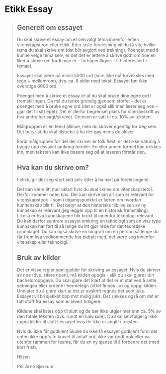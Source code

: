 Etikk Essay
===========

> ## Generelt om essayet
>
> Du skal skrive et essay om et selvvalgt tema innenfor enten vitenskapsteori eller etikk. Etter siste forelesning vil du få vite hvilke tema du skal skrive om (det blir avgjort ved trekning). Poenget med å kunne velge tema selv, er det det er lettere å skrive godt om noe en liker å skrive om fordi man er – forhåpentligvis – litt interessert i temaet.
> 
> Essayet skal være på minst 5000 ord (som ikke må forveksles med tegn + mellomrom), dvs. ca. 8 sider med tekst. Essayet bør ikke overstige 6000 ord.
> 
> Poenget med å skrive et essay er at du skal bruke dine egne ord i fremstillingen. Da må du tenke grundig gjennom stoffet - det er poenget med å bruke egne ord (det er også slik man lærer seg noe – gjør det til sitt eget). Det er derfor begrenset plass for siter/avskrift av hva andre har sagt/skrevet. Grensen er satt til ca. 10% av teksten.
> 
> Målgruppen er en tenkt allmue, men du skriver egentlig for deg selv. Det betyr at du skal tilstrebe å ha det gøy mens du skiver.
> 
> Fordi målgruppen for det der skriver er folk flest, er det ikke naturlig å bygge opp essayet omkring formler. En eller annen formel kan trekkes inn, men teksten kan ikke basere seg på at leseren forstår den.
> 
> ## Hva kan du skrive om?
>
> I etikk, gir det seg stort sett selv etter å ha hørt på forelesingene.
> 
> Det kan være litt mer uklart hvis du skal skrive om vitenskapsteori. Derfor kommer noen tips. Der kan skrive om alt som er relevant for vitenskapsteori - som i utgangspunktet er læren om hvordan kunnenskap blir til. Det betyr at den historiske tilblivelsen av ny kunnskap er relevant (jeg legger opp til en historisk fremstilling). Likeså er hva kunnskapene blir brukt til innenfor teknologi relevant. Du kan derfor sentrere essayet omkring en teknologi som en viss type kunnskap har ført til så lenge du litt gjør rede for det teoretiske grunnlaget. Du kan også skrive en biografi om en person så lenge du får frem hva vedkommende har bidratt med, det være seg innenfor vitenskap eller teknologi.
> 
> ## Bruk av kilder
>
> Det er visse regler som gjelder for skriving av essayet. Hvis du skriver av noe (dvs. sitere noen), må kilden oppgis - slik du skal gjøre i din bacheloroppgave. Du skal gjøre det klart at det er et stat ved å sette setningen eller ordene i hermetegn («Det finnes ..») og oppgi kilden. Unnlater du å gjøre klart at det er avskrift regnes det som juks. Essayet vil bli sjekket opp mot mulig juks. Det sjekkes også om det er tatt stoff fra essay som er levert tidligere.
> 
> Kildene skal listes opp til slutt og de bør ikke utgjør mer enn ca. 5% av den totale teksten (dvs. rundt en halv side). Du skal selvfølgelig ikke oppgi kilder til slutt i essayet hvis de ikke er angitt i teksten.
> 
> Hvis du ikke får godkjent
> Skulle du ikke få essayet godkjent fordi det enten ikke oppfylte kravet til antall ord, ikke var godt nok eller var utenfor rammen for teama, får du en ny sjanse til å forbedre det (med kort frist).
> 
> Hilsen
> 
> Per Arne Bjørkum
